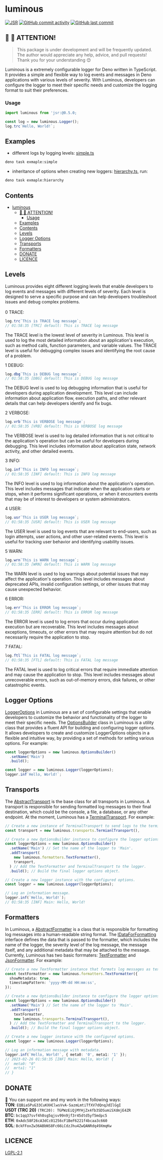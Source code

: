 # luminous

[![JSR](https://jsr.io/badges/@vseplet/luminous)](https://jsr.io/@vseplet/luminous)
[![GitHub commit activity](https://img.shields.io/github/commit-activity/m/vseplet/luminous)](https://github.com/vseplet/luminous/pulse)
[![GitHub last commit](https://img.shields.io/github/last-commit/vseplet/luminous)](https://github.com/vseplet/luminous/commits/main)

## 👋 👋 ATTENTION!

> This package is under development and will be frequently updated. The author
> would appreciate any help, advice, and pull requests! Thank you for your
> understanding 😊

Luminous is a extremely configurable logger for Deno written in TypeScript. It
provides a simple and flexible way to log events and messages in Deno
applications with various levels of severity. With Luminous, developers can
configure the logger to meet their specific needs and customize the logging
format to suit their preferences.

### Usage

```ts
import luminous from 'jsr:@0.5.0;

const log = new luminous.Logger();
log.trc`Hello, World!`;
```

## Examples

- different logs by logging levels: [simple.ts](./examples/simple.ts)

```bash
deno task exmaple:simple
```

- inheritance of options when creating new loggers:
  [hierarchy.ts](./examples/hierarchy.ts), run:

```bash
deno task exmaple:hierarchy
```

## Contents

- [luminous](#luminous)
  - [👋 👋 ATTENTION!](#--attention)
    - [Usage](#usage)
  - [Examples](#examples)
  - [Contents](#contents)
  - [Levels](#levels)
  - [Logger Options](#logger-options)
  - [Transports](#transports)
  - [Formatters](#formatters)
  - [DONATE](#donate)
  - [LICENCE](#licence)

## Levels

Luminous provides eight different logging levels that enable developers to log
events and messages with different levels of severity. Each level is designed to
serve a specific purpose and can help developers troubleshoot issues and debug
complex problems.<br><br> 0 TRACE:<br>

```ts
log.trc`This is TRACE log message`;
// 01:58:35 [TRC] default: This is TRACE log message
```

The TRACE level is the lowest level of severity in Luminous. This level is used
to log the most detailed information about an application's execution, such as
method calls, function parameters, and variable values. The TRACE level is
useful for debugging complex issues and identifying the root cause of a problem.

1 DEBUG:<br>

```ts
log.dbg`This is DEBUG log message`;
// 01:58:35 [DBG] default: This is DEBUG log message
```

The DEBUG level is used to log debugging information that is useful for
developers during application development. This level can include information
about application flow, execution paths, and other relevant details that can
help developers identify and fix bugs.

2 VERBOSE:<br>

```ts
log.vrb`This is VERBOSE log message`;
// 01:58:35 [VRB] default: This is VERBOSE log message
```

The VERBOSE level is used to log detailed information that is not critical to
the application's operation but can be useful for developers during debugging.
This level includes information about application state, network activity, and
other detailed events.

3 INFO:<br>

```ts
log.inf`This is INFO log message`;
// 01:58:35 [INF] default: This is INFO log message
```

The INFO level is used to log information about the application's operation.
This level includes messages that indicate when the application starts or stops,
when it performs significant operations, or when it encounters events that may
be of interest to developers or system administrators.

4 USER:<br>

```ts
log.usr`This is USER log message`;
// 01:58:35 [USR] default: This is USER log message
```

The USER level is used to log events that are relevant to end-users, such as
login attempts, user actions, and other user-related events. This level is
useful for tracking user behavior and identifying usability issues.

5 WARN:<br>

```ts
log.wrn`This is WARN log message`;
// 01:58:35 [WRN] default: This is WARN log message
```

The WARN level is used to log warnings about potential issues that may affect
the application's operation. This level includes messages about deprecated APIs,
invalid configuration settings, or other issues that may cause unexpected
behavior.

6 ERROR:<br>

```ts
log.err`This is ERROR log message`;
// 01:58:35 [ERR] default: This is ERROR log message
```

The ERROR level is used to log errors that occur during application execution
but are recoverable. This level includes messages about exceptions, timeouts, or
other errors that may require attention but do not necessarily require the
application to stop.

7 FATAL:<br>

```ts
log.ftl`This is FATAL log message`;
// 01:58:35 [FTL] default: This is FATAL log message
```

The FATAL level is used to log critical errors that require immediate attention
and may cause the application to stop. This level includes messages about
unrecoverable errors, such as out-of-memory errors, disk failures, or other
catastrophic events.

## Logger Options

[LoggerOptions](./src/Logger.ts) in Luminous are a set of configurable settings
that enable developers to customize the behavior and functionality of the logger
to meet their specific needs. The [OptionsBuilder](./src/OptionsBuilder.ts)
class in Luminous is a utility class that provides a fluent API for building and
configuring logger options. It allows developers to create and customize
LoggerOptions objects in a flexible and intuitive way, by providing a set of
methods for setting various options. For example:

```ts
const loggerOptions = new luminous.OptionsBuilder()
  .setName('Main')
  .build();

const logger = new luminous.Logger(loggerOptions);
logger.inf`Hello, World!`;
```

## Transports

The [AbstractTransport](./src/Transport.ts) is the base class for all transports
in Luminous. A transport is responsible for sending formatted log messages to
their final destination, which could be the console, a file, a database, or any
other endpoint. At the moment, Luminous has a
[TerminalTransport](./src/transports/Terminal.ts). For example:

```ts
// Create a new instance of TerminalTransport to send logs to the terminal.
const transport = new luminous.transports.TermianlTransport(),

// Create a new OptionsBuilder instance to configure the logger options.
const loggerOptions = new luminous.OptionsBuilder()
  .setName('Main') // Set the name of the logger to 'Main'.
  .addTransport(
    new luminous.formatters.TextFormatter(),
    transport,
  ) // Add the TextFormatter and TerminalTransport to the logger.
  .build(); // Build the final logger options object.

// Create a new logger instance with the configured options.
const logger = new luminous.Logger(loggerOptions);

// Log an information message.
logger.inf(`Hello, World!`);
// 01:58:35 [INF] Main: Hello, World!
```

## Formatters

In Luminous, a [AbstractFormatter](./src/Formatter.ts) is a class that is
responsible for formatting log messages into a human-readable string format. The
[IDataForFormatting](./src/Formatter.ts) interface defines the data that is
passed to the formatter, which includes the name of the logger, the severity
level of the log message, the message itself, and any additional metadata that
may be attached to the message. Currently, Luminous has two basic forrmaters:
[TextFormatter](./src/formatters/TextFormatter.ts) and
[JsonFormatter](./src/formatters/JsonFormatter.ts). For example:

```ts
// Create a new TextFormatter instance that formats log messages as text with metadata and a custom timestamp pattern.
const textFormatter = new luminous.formatters.TextFormatter({
  showMetadata: true,
  timestampPattern: 'yyyy-MM-dd HH:mm:ss',
});

// Create a new OptionsBuilder instance to configure the logger options.
const loggerOptions = new luminous.OptionsBuilder()
  .setName('Main') // Set the name of the logger to 'Main'.
  .addTransport(
    textFormatter,
    new luminous.transports.TerminalTransport(),
  ) // Add the TextFormatter and TerminalTransport to the logger.
  .build(); // Build the final logger options object.

// Create a new logger instance with the configured options.
const logger = new luminous.Logger(loggerOptions);

// Log an information message with metadata.
logger.inf(`Hello, World!`, { meta0: '0', meta1: '1' });
// 2023-02-26 01:58:35 [INF] Main: Hello, World! {
//  meta0: "0"
//  mrta1: "1"
// }
```

## DONATE

🫶 You can support me and my work in the following ways: <br>
**TON**: `EQBiaSPuG33CuKXHClwsVvA-SazmLmtiTfXV7dQnqJdIlGgI`<br>
**USDT (TRC 20)** `(TRC20): TGPWzEiQjMYHjZx4fb3SDSumiSXdmjE4ZR`<br>
**BTC**: `bc1qq37svf4h8sg5qjsv99n9jf3r45dtd5yf5mdpc5`<br>
**ETH**: `0xAdc58F26cA3dCc01256cF1BeF6221f4bcaa3c660`<br>
**SOL**: `BckFFoxZw36ABbNS8Fc66LCdzJhu4ZwQANRdq49XmqKw`<br>

## LICENCE

[LGPL-2.1](https://github.com/sevapp/luminous/blob/main/LICENSE)
